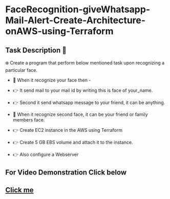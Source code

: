 # FaceRecognition-giveWhatsapp-Mail-Alert-Create-Architecture-onAWS-using-Terraform


## Task Description 📄 <br>

❄️ Create a program that perform below mentioned task upon recognizing a particular face. <br>

- 📌 When it recognize your face then - 
- 👉 It send mail to your mail id by writing this is face of your_name. 
- 👉 Second it send whatsapp message to your friend, it can be anything. 

- 📌 When it recognize second  face, it can be your friend or family members face.
- 👉 Create EC2 instance in the AWS using Terraform
- 👉 Create 5 GB EBS volume and attach it to the instance.
- 👉 Also configure a Webserver

## For Video Demonstration Click below 
## [Click me](https://www.linkedin.com/posts/dileepkumarsr_teammates-summerabrinternship-task6-activity-6812710161707364352-WGgY)















